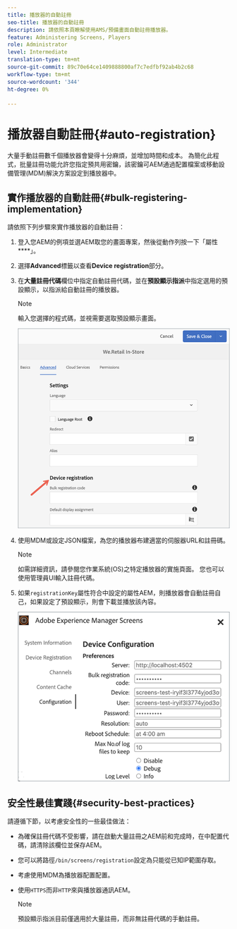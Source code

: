 ```yaml
---
title: 播放器的自動註冊
seo-title: 播放器的自動註冊
description: 請依照本頁瞭解使用AMS/預備畫面自動註冊播放器。
feature: Administering Screens, Players
role: Administrator
level: Intermediate
translation-type: tm+mt
source-git-commit: 89c70e64ce1409888800af7c7edfbf92ab4b2c68
workflow-type: tm+mt
source-wordcount: '344'
ht-degree: 0%

---
```



# 播放器自動註冊{#auto-registration}

大量手動註冊數千個播放器會變得十分麻煩，並增加時間和成本。 為簡化此程式，批量註冊功能允許您指定預共用密鑰，該密鑰可AEM通過配置檔案或移動設備管理(MDM)解決方案設定到播放器中。

## 實作播放器的自動註冊{#bulk-registering-implementation}

請依照下列步驟來實作播放器的自動註冊：

1. 登入您AEM的例項並選AEM取您的畫面專案，然後從動作列按一下「屬性&#x200B;****」。
1. 選擇&#x200B;**Advanced**&#x200B;標籤以查看&#x200B;**Device registration**&#x200B;部分。

1. 在&#x200B;**大量註冊代碼**&#x200B;欄位中指定自動註冊代碼，並在&#x200B;**預設顯示指派**&#x200B;中指定選用的預設顯示，以指派給自動註冊的播放器。
   >[!NOTE]
   >輸入您選擇的程式碼，並視需要選取預設顯示畫面。

   ![影像](/help/user-guide/assets/auto-registration/auto-register1.png)
1. 使用MDM或設定JSON檔案，為您的播放器布建適當的伺服器URL和註冊碼。

   >[!NOTE]
   >如需詳細資訊，請參閱您作業系統(OS)之特定播放器的實施頁面。 您也可以使用管理員UI輸入註冊代碼。

1. 如果`registrationKey`屬性符合中設定的屬性AEM，則播放器會自動註冊自己，如果設定了預設顯示，則會下載並播放該內容。

   ![影像](/help/user-guide/assets/auto-registration/auto-register2.png)

## 安全性最佳實踐{#security-best-practices}

請遵循下節，以考慮安全性的一些最佳做法：

* 為確保註冊代碼不受影響，請在啟動大量註冊之AEM前和完成時，在中配置代碼，請清除該欄位並保存AEM。

* 您可以將路徑`/bin/screens/registration`設定為只能從已知IP範圍存取。

* 考慮使用MDM為播放器配置配置。

* 使用`HTTPS`而非`HTTP`來與播放器通訊AEM。

   >[!NOTE]
   >預設顯示指派目前僅適用於大量註冊，而非無註冊代碼的手動註冊。